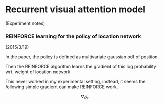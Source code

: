 
# Recurrent visual attention model
(Experiment notes)

### REINFORCE learning for the policy of location network

(2015/3/19)

In the paper, the policy is defined as multivariate gaussian pdf of position.

Then the REINFORCE algorithm learns the gradient of this log probability wrt. weight of location network

This never worked in my experimental setting, instead, it seems the following simple gradient can make REINFORCE work.

$$ \nabla_{\theta}{l_t} $$